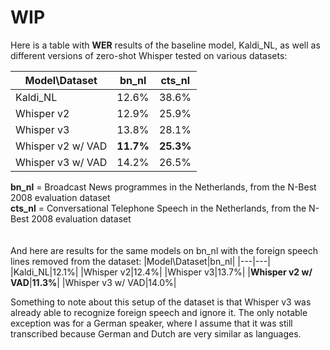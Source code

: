 <h1>WIP</h1>

Here is a table with **WER** results of the baseline model, Kaldi_NL, as well as different versions of zero-shot Whisper tested on various datasets:

|Model\Dataset|bn_nl|cts_nl|
|---|---|---|
|Kaldi_NL|12.6%|38.6%|
|Whisper v2|12.9%|25.9%|
|Whisper v3|13.8%|28.1%|
|Whisper v2 w/ VAD|<b>11.7%|<b>25.3%|
|Whisper v3 w/ VAD|14.2%|26.5%|

**bn_nl** = Broadcast News programmes in the Netherlands, from the N-Best 2008 evaluation dataset<br>
**cts_nl** = Conversational Telephone Speech in the Netherlands, from the N-Best 2008 evaluation dataset
<br><br><br>
And here are results for the same models on bn_nl with the foreign speech lines removed from the dataset:
|Model\Dataset|bn_nl|
|---|---|
|Kaldi_NL|12.1%|
|Whisper v2|12.4%|
|Whisper v3|13.7%|
|**Whisper v2 w/ VAD**|**11.3%**|
|Whisper v3 w/ VAD|14.0%|

Something to note about this setup of the dataset is that Whisper v3 was already able to recognize foreign speech and ignore it. The only notable exception was for a German speaker, where I assume that it was still transcribed because German and Dutch are very similar as languages.